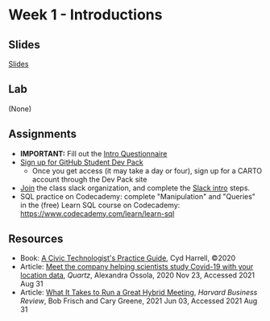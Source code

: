 # Week 1 - Introductions

## Slides
[Slides](https://docs.google.com/presentation/d/1MKJTn0M6XCUtpVrOiS9Sr5hBgad3q8Xttwj6ZKJhmHo/edit?usp=sharing)

## Lab

(None)

## Assignments

* **IMPORTANT:** Fill out the [Intro Questionnaire](https://docs.google.com/forms/d/e/1FAIpQLScbSGxnoKgG5oXGTnK_ev3M_TtGamnTBfXeSoHxUrLITLrq9A/viewform?usp=sf_link)
* [Sign up for GitHub Student Dev Pack](https://education.github.com/pack)
  * Once you get access (it may take a day or four), sign up for a CARTO account through the Dev Pack site
* [Join](https://join.slack.com/t/musa509610/signup) the class slack organization, and complete the [Slack intro](slack-intro.md) steps.
* SQL practice on Codecademy: complete "Manipulation" and "Queries" in the (free) Learn SQL course on Codecademy: https://www.codecademy.com/learn/learn-sql

## Resources
* Book: [A Civic Technologist's Practice Guide](https://bookshop.org/books/a-civic-technologist-s-practice-guide/9781735286501), Cyd Harrell, &copy;2020
* Article: [Meet the company helping scientists study Covid-19 with your location data](https://qz.com/1934587/who-is-safegraph-the-company-giving-your-location-data-to-covid-researchers/), _Quartz_, Alexandra Ossola, 2020 Nov 23, Accessed 2021 Aug 31
* Article: [What It Takes to Run a Great Hybrid Meeting](https://hbr.org/2021/06/what-it-takes-to-run-a-great-hybrid-meeting), _Harvard Business Review_, Bob Frisch and Cary Greene, 2021 Jun 03, Accessed 2021 Aug 31

